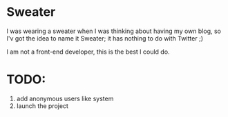 # Sweater

I was wearing a sweater when I was thinking about having my own blog, so I'v got the idea to name it Sweater; it has nothing to do with Twitter ;)

I am not a front-end developer, this is the best I could do.

# TODO:
1. add anonymous users like system
2. launch the project
